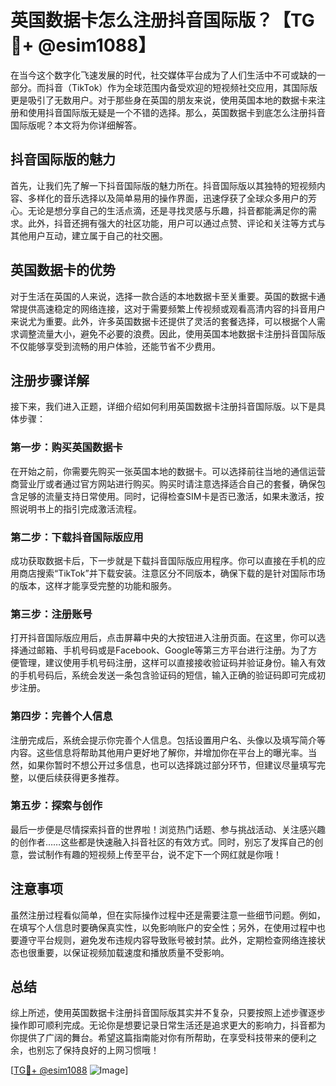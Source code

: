 # 英国数据卡怎么注册抖音国际版？【TG💪+ @esim1088】

在当今这个数字化飞速发展的时代，社交媒体平台成为了人们生活中不可或缺的一部分。而抖音（TikTok）作为全球范围内备受欢迎的短视频社交应用，其国际版更是吸引了无数用户。对于那些身在英国的朋友来说，使用英国本地的数据卡来注册和使用抖音国际版无疑是一个不错的选择。那么，英国数据卡到底怎么注册抖音国际版呢？本文将为你详细解答。

## 抖音国际版的魅力

首先，让我们先了解一下抖音国际版的魅力所在。抖音国际版以其独特的短视频内容、多样化的音乐选择以及简单易用的操作界面，迅速俘获了全球众多用户的芳心。无论是想分享自己的生活点滴，还是寻找灵感与乐趣，抖音都能满足你的需求。此外，抖音还拥有强大的社区功能，用户可以通过点赞、评论和关注等方式与其他用户互动，建立属于自己的社交圈。

## 英国数据卡的优势

对于生活在英国的人来说，选择一款合适的本地数据卡至关重要。英国的数据卡通常提供高速稳定的网络连接，这对于需要频繁上传视频或观看高清内容的抖音用户来说尤为重要。此外，许多英国数据卡还提供了灵活的套餐选择，可以根据个人需求调整流量大小，避免不必要的浪费。因此，使用英国本地数据卡注册抖音国际版不仅能够享受到流畅的用户体验，还能节省不少费用。

## 注册步骤详解

接下来，我们进入正题，详细介绍如何利用英国数据卡注册抖音国际版。以下是具体步骤：

### 第一步：购买英国数据卡

在开始之前，你需要先购买一张英国本地的数据卡。可以选择前往当地的通信运营商营业厅或者通过官方网站进行购买。购买时请注意选择适合自己的套餐，确保包含足够的流量支持日常使用。同时，记得检查SIM卡是否已激活，如果未激活，按照说明书上的指引完成激活流程。

### 第二步：下载抖音国际版应用

成功获取数据卡后，下一步就是下载抖音国际版应用程序。你可以直接在手机的应用商店搜索“TikTok”并下载安装。注意区分不同版本，确保下载的是针对国际市场的版本，这样才能享受完整的功能和服务。

### 第三步：注册账号

打开抖音国际版应用后，点击屏幕中央的大按钮进入注册页面。在这里，你可以选择通过邮箱、手机号码或是Facebook、Google等第三方平台进行注册。为了方便管理，建议使用手机号码注册，这样可以直接接收验证码并验证身份。输入有效的手机号码后，系统会发送一条包含验证码的短信，输入正确的验证码即可完成初步注册。

### 第四步：完善个人信息

注册完成后，系统会提示你完善个人信息。包括设置用户名、头像以及填写简介等内容。这些信息将帮助其他用户更好地了解你，并增加你在平台上的曝光率。当然，如果你暂时不想公开过多信息，也可以选择跳过部分环节，但建议尽量填写完整，以便后续获得更多推荐。

### 第五步：探索与创作

最后一步便是尽情探索抖音的世界啦！浏览热门话题、参与挑战活动、关注感兴趣的创作者……这些都是快速融入抖音社区的有效方式。同时，别忘了发挥自己的创意，尝试制作有趣的短视频上传至平台，说不定下一个网红就是你哦！

## 注意事项

虽然注册过程看似简单，但在实际操作过程中还是需要注意一些细节问题。例如，在填写个人信息时要确保真实性，以免影响账户的安全性；另外，在使用过程中也要遵守平台规则，避免发布违规内容导致账号被封禁。此外，定期检查网络连接状态也很重要，以保证视频加载速度和播放质量不受影响。

## 总结

综上所述，使用英国数据卡注册抖音国际版其实并不复杂，只要按照上述步骤逐步操作即可顺利完成。无论你是想要记录日常生活还是追求更大的影响力，抖音都为你提供了广阔的舞台。希望这篇指南能对你有所帮助，在享受科技带来的便利之余，也别忘了保持良好的上网习惯哦！

[[TG💪+ @esim1088](https://t.me/s/esim1088) ![Image](https://i.postimg.cc/4NQfJmqS/Snipaste-2025-05-13-00-14-12.png)]
